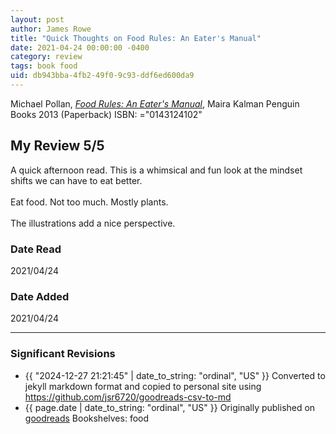 ```yaml
---
layout: post
author: James Rowe
title: "Quick Thoughts on Food Rules: An Eater's Manual"
date: 2021-04-24 00:00:00 -0400
category: review
tags: book food
uid: db943bba-4fb2-49f0-9c93-ddf6ed600da9
---
```


Michael Pollan, *[Food Rules: An Eater's Manual](https://www.goodreads.com/book/show/17707668)*, Maira Kalman Penguin Books 2013 (Paperback) ISBN: ="0143124102"

## My Review 5/5

A quick afternoon read. This is a whimsical and fun look at the mindset shifts we can have to eat better. <br/><br/>Eat food. Not too much. Mostly plants. <br/><br/>The illustrations add a nice perspective. 

### Date Read
2021/04/24

### Date Added
2021/04/24

---

### Significant Revisions

- {{ "2024-12-27 21:21:45" | date_to_string: "ordinal", "US" }} Converted to jekyll markdown format and copied to personal site using <https://github.com/jsr6720/goodreads-csv-to-md>
- {{ page.date | date_to_string: "ordinal", "US" }} Originally published on [goodreads](https://www.goodreads.com) Bookshelves: food